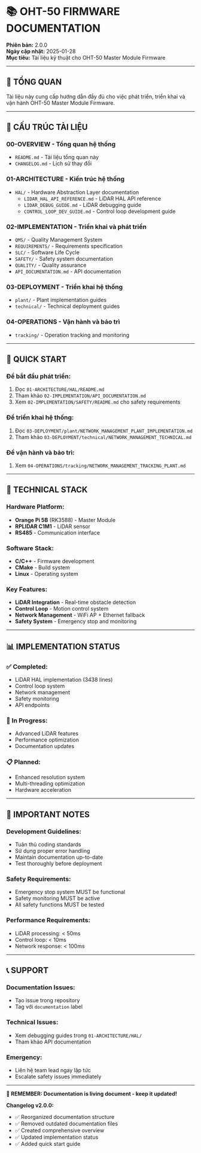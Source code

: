 # 📚 **OHT-50 FIRMWARE DOCUMENTATION**

**Phiên bản:** 2.0.0  
**Ngày cập nhật:** 2025-01-28  
**Mục tiêu:** Tài liệu kỹ thuật cho OHT-50 Master Module Firmware

---

## 🎯 **TỔNG QUAN**

Tài liệu này cung cấp hướng dẫn đầy đủ cho việc phát triển, triển khai và vận hành OHT-50 Master Module Firmware.

---

## 📁 **CẤU TRÚC TÀI LIỆU**

### **00-OVERVIEW** - Tổng quan hệ thống
- `README.md` - Tài liệu tổng quan này
- `CHANGELOG.md` - Lịch sử thay đổi

### **01-ARCHITECTURE** - Kiến trúc hệ thống
- `HAL/` - Hardware Abstraction Layer documentation
  - `LIDAR_HAL_API_REFERENCE.md` - LiDAR HAL API reference
  - `LIDAR_DEBUG_GUIDE.md` - LiDAR debugging guide
  - `CONTROL_LOOP_DEV_GUIDE.md` - Control loop development guide

### **02-IMPLEMENTATION** - Triển khai và phát triển
- `QMS/` - Quality Management System
- `REQUIREMENTS/` - Requirements specification
- `SLC/` - Software Life Cycle
- `SAFETY/` - Safety system documentation
- `QUALITY/` - Quality assurance
- `API_DOCUMENTATION.md` - API documentation

### **03-DEPLOYMENT** - Triển khai hệ thống
- `plant/` - Plant implementation guides
- `technical/` - Technical deployment guides

### **04-OPERATIONS** - Vận hành và bảo trì
- `tracking/` - Operation tracking and monitoring

---

## 🚀 **QUICK START**

### **Để bắt đầu phát triển:**
1. Đọc `01-ARCHITECTURE/HAL/README.md`
2. Tham khảo `02-IMPLEMENTATION/API_DOCUMENTATION.md`
3. Xem `02-IMPLEMENTATION/SAFETY/README.md` cho safety requirements

### **Để triển khai hệ thống:**
1. Đọc `03-DEPLOYMENT/plant/NETWORK_MANAGEMENT_PLANT_IMPLEMENTATION.md`
2. Tham khảo `03-DEPLOYMENT/technical/NETWORK_MANAGEMENT_TECHNICAL.md`

### **Để vận hành và bảo trì:**
1. Xem `04-OPERATIONS/tracking/NETWORK_MANAGEMENT_TRACKING_PLANT.md`

---

## 🔧 **TECHNICAL STACK**

### **Hardware Platform:**
- **Orange Pi 5B** (RK3588) - Master Module
- **RPLIDAR C1M1** - LiDAR sensor
- **RS485** - Communication interface

### **Software Stack:**
- **C/C++** - Firmware development
- **CMake** - Build system
- **Linux** - Operating system

### **Key Features:**
- **LiDAR Integration** - Real-time obstacle detection
- **Control Loop** - Motion control system
- **Network Management** - WiFi AP + Ethernet fallback
- **Safety System** - Emergency stop and monitoring

---

## 📊 **IMPLEMENTATION STATUS**

### **✅ Completed:**
- LiDAR HAL implementation (3438 lines)
- Control loop system
- Network management
- Safety monitoring
- API endpoints

### **🔄 In Progress:**
- Advanced LiDAR features
- Performance optimization
- Documentation updates

### **📋 Planned:**
- Enhanced resolution system
- Multi-threading optimization
- Hardware acceleration

---

## 🚨 **IMPORTANT NOTES**

### **Development Guidelines:**
- Tuân thủ coding standards
- Sử dụng proper error handling
- Maintain documentation up-to-date
- Test thoroughly before deployment

### **Safety Requirements:**
- Emergency stop system MUST be functional
- Safety monitoring MUST be active
- All safety functions MUST be tested

### **Performance Requirements:**
- LiDAR processing: < 50ms
- Control loop: < 10ms
- Network response: < 100ms

---

## 📞 **SUPPORT**

### **Documentation Issues:**
- Tạo issue trong repository
- Tag với `documentation` label

### **Technical Issues:**
- Xem debugging guides trong `01-ARCHITECTURE/HAL/`
- Tham khảo API documentation

### **Emergency:**
- Liên hệ team lead ngay lập tức
- Escalate safety issues immediately

---

**🚨 REMEMBER: Documentation is living document - keep it updated!**

**Changelog v2.0.0:**
- ✅ Reorganized documentation structure
- ✅ Removed outdated documentation files
- ✅ Created comprehensive overview
- ✅ Updated implementation status
- ✅ Added quick start guide
